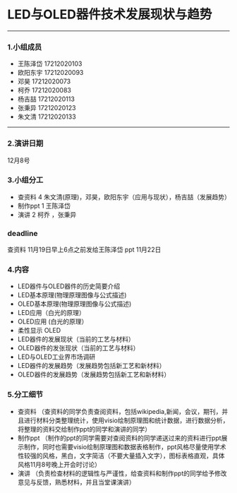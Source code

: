# LED与OLED器件技术发展现状与趋势
---

### 1.小组成员

- 王陈泽岱 17212020103
- 欧阳东宇 17212020093
- 邓昊 17212020073
- 柯乔 17212020083
- 杨吉喆 17212020113
- 张秉异 17212020123
- 朱文清 17212020133
- ---
### 2.演讲日期
12月8号

### 3.小组分工
- 查资料 4 朱文清(原理)，邓昊，欧阳东宇（应用与现状），杨吉喆（发展趋势）
- 制作ppt 1 王陈泽岱
- 演讲 2 柯乔 ，张秉异

### deadline
查资料 11月19日早上6点之前发给王陈泽岱
ppt 11月22日

### 4.内容
- LED器件与OLED器件的历史简要介绍
- LED基本原理(物理原理图像与公式描述)
- OLED基本原理(物理原理图像与公式描述)
- LED应用（白光的原理）
- OLED应用 (白光的原理）
- 柔性显示 OLED
- LED器件的发展现状（当前的工艺与材料）
- OLED器件的发张现状（当前的工艺与材料）
- LED与OLED工业界市场调研
- LED器件的发展趋势（发展趋势包括新工艺和新材料）
- OLED器件的发展趋势（发展趋势包括新工艺和新材料）

### 5.分工细节
- 查资料 （查资料的同学负责查阅资料，包括wikipedia,新闻，会议，期刊，并且进行材料分类整理统计，使用visio绘制原理图和统计数据，进行数据分析，将整理的资料交给制作ppt的同学和演讲的同学）
- 制作ppt （制作的ppt的同学需要对查阅资料的同学递送过来的资料进行ppt展示制作，同时也需要visio绘制原理图和数据表格制作，ppt风格尽量使用学术性较强的风格，黑白，文字简洁（不要大量插入文字），图标表格直观，具体风格11月8号晚上开会时讨论）
- 演讲 （负责检查材料的逻辑性与严谨性，给查资料和制作ppt的同学给予修改意见与反馈，熟悉材料，并且当堂课演讲）
